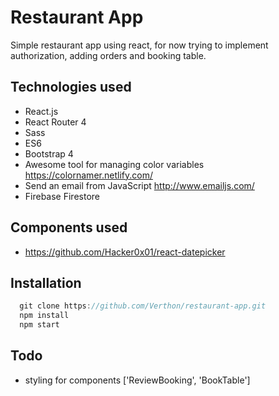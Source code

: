 # Restaurant App

Simple restaurant app using react, for now trying to implement authorization, adding orders and booking table.

## Technologies used

- React.js
- React Router 4
- Sass
- ES6
- Bootstrap 4
- Awesome tool for managing color variables https://colornamer.netlify.com/
- Send an email from JavaScript http://www.emailjs.com/
- Firebase Firestore

## Components used

- https://github.com/Hacker0x01/react-datepicker

## Installation

```javascript
  git clone https://github.com/Verthon/restaurant-app.git
  npm install
  npm start

```

## Todo

- styling for components ['ReviewBooking', 'BookTable']